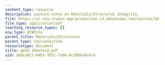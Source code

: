 ```yaml
---
content_type: resource
description: Lecture notes on Materials/Structural Integrity.
file: https://ol-ocw-studio-app-production.s3.amazonaws.com/courses/16-01-unified-engineering-i-ii-iii-iv-fall-2005-spring-2006/a6dca6c164b1701c7e666c3964a9c6c4_gm14_18notes2.pdf
file_type: application/pdf
learning_resource_types: []
ocw_type: OCWFile
parent_title: Materials/Structures
parent_type: CourseSection
resourcetype: Document
title: gm14_18notes2.pdf
uid: a6dca6c1-64b1-701c-7e66-6c3964a9c6c4
---
```

